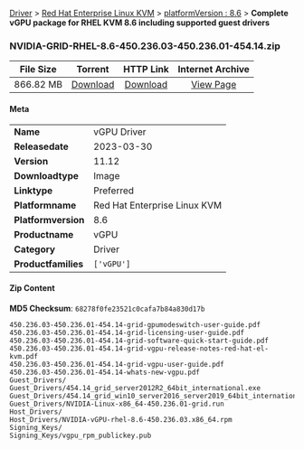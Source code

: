 
[Driver](/README.md)  >  [Red Hat Enterprise Linux KVM](/index/Driver/Red_Hat_Enterprise_Linux_KVM.md)  >  [platformVersion : 8.6](/index/Driver/Red_Hat_Enterprise_Linux_KVM/8.6.md)  >  **Complete vGPU package for RHEL KVM 8.6 including supported guest drivers**


### NVIDIA-GRID-RHEL-8.6-450.236.03-450.236.01-454.14.zip

| **File Size** | **Torrent**  | **HTTP Link** | **Internet Archive** |
|:-------------:|:------------:|:-------------:|:--------------------:|
| 866.82 MB |  [Download](https://archive.org/download/nvgpu_NVIDIA-GRID-RHEL-8.6-450.236.03-450.236.01-454.14.zip/nvgpu_NVIDIA-GRID-RHEL-8.6-450.236.03-450.236.01-454.14.zip_archive.torrent)       | [Download](https://archive.org/compress/nvgpu_NVIDIA-GRID-RHEL-8.6-450.236.03-450.236.01-454.14.zip) | [View Page](https://archive.org/details/nvgpu_NVIDIA-GRID-RHEL-8.6-450.236.03-450.236.01-454.14.zip)       |

#### Meta

<table>
<tr><td><strong>Name</strong></td><td>vGPU Driver</td></tr>
<tr><td><strong>Releasedate</strong></td><td>2023-03-30</td></tr>
<tr><td><strong>Version</strong></td><td>11.12</td></tr>
<tr><td><strong>Downloadtype</strong></td><td>Image</td></tr>
<tr><td><strong>Linktype</strong></td><td>Preferred</td></tr>
<tr><td><strong>Platformname</strong></td><td>Red Hat Enterprise Linux KVM</td></tr>
<tr><td><strong>Platformversion</strong></td><td>8.6</td></tr>
<tr><td><strong>Productname</strong></td><td>vGPU</td></tr>
<tr><td><strong>Category</strong></td><td>Driver</td></tr>
<tr><td><strong>Productfamilies</strong></td><td><code>['vGPU']</code></td></tr>
</table>

#### Zip Content

**MD5 Checksum**: `68278f0fe23521c0cafa7b84a830d17b`

```text
450.236.03-450.236.01-454.14-grid-gpumodeswitch-user-guide.pdf
450.236.03-450.236.01-454.14-grid-licensing-user-guide.pdf
450.236.03-450.236.01-454.14-grid-software-quick-start-guide.pdf
450.236.03-450.236.01-454.14-grid-vgpu-release-notes-red-hat-el-kvm.pdf
450.236.03-450.236.01-454.14-grid-vgpu-user-guide.pdf
450.236.03-450.236.01-454.14-whats-new-vgpu.pdf
Guest_Drivers/
Guest_Drivers/454.14_grid_server2012R2_64bit_international.exe
Guest_Drivers/454.14_grid_win10_server2016_server2019_64bit_international.exe
Guest_Drivers/NVIDIA-Linux-x86_64-450.236.01-grid.run
Host_Drivers/
Host_Drivers/NVIDIA-vGPU-rhel-8.6-450.236.03.x86_64.rpm
Signing_Keys/
Signing_Keys/vgpu_rpm_publickey.pub
```
